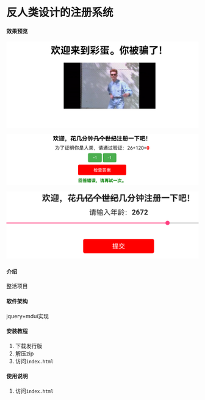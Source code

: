 # 反人类设计的注册系统


#### 效果预览

![效果预览图1](images/1.png)

![效果预览图2](images/2.png)

![效果预览图3](images/3.png)


#### 介绍
整活项目

#### 软件架构
jquery+mdui实现


#### 安装教程

1.  下载发行版
2.  解压zip
3.  访问`index.html`

#### 使用说明

1.  访问`index.html`
